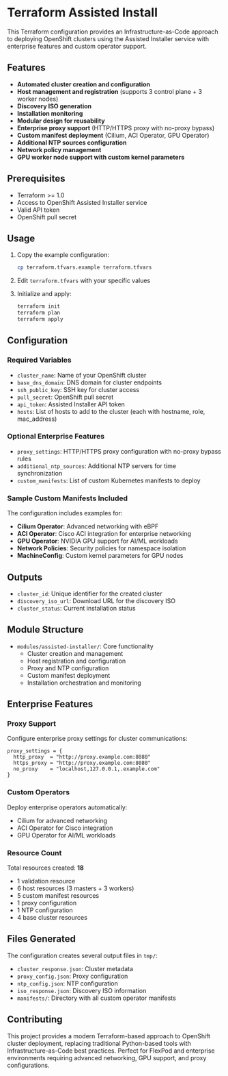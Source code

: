 # Terraform Assisted Install

This Terraform configuration provides an Infrastructure-as-Code approach to deploying OpenShift clusters using the Assisted Installer service with enterprise features and custom operator support.

## Features

- **Automated cluster creation and configuration**
- **Host management and registration** (supports 3 control plane + 3 worker nodes)
- **Discovery ISO generation**
- **Installation monitoring**
- **Modular design for reusability**
- **Enterprise proxy support** (HTTP/HTTPS proxy with no-proxy bypass)
- **Custom manifest deployment** (Cilium, ACI Operator, GPU Operator)
- **Additional NTP sources configuration**
- **Network policy management**
- **GPU worker node support with custom kernel parameters**

## Prerequisites

- Terraform >= 1.0
- Access to OpenShift Assisted Installer service
- Valid API token
- OpenShift pull secret

## Usage

1. Copy the example configuration:
   ```bash
   cp terraform.tfvars.example terraform.tfvars
   ```

2. Edit `terraform.tfvars` with your specific values

3. Initialize and apply:
   ```bash
   terraform init
   terraform plan
   terraform apply
   ```

## Configuration

### Required Variables

- `cluster_name`: Name of your OpenShift cluster
- `base_dns_domain`: DNS domain for cluster endpoints
- `ssh_public_key`: SSH key for cluster access
- `pull_secret`: OpenShift pull secret
- `api_token`: Assisted Installer API token
- `hosts`: List of hosts to add to the cluster (each with hostname, role, mac_address)

### Optional Enterprise Features

- `proxy_settings`: HTTP/HTTPS proxy configuration with no-proxy bypass rules
- `additional_ntp_sources`: Additional NTP servers for time synchronization
- `custom_manifests`: List of custom Kubernetes manifests to deploy

### Sample Custom Manifests Included

The configuration includes examples for:
- **Cilium Operator**: Advanced networking with eBPF
- **ACI Operator**: Cisco ACI integration for enterprise networking
- **GPU Operator**: NVIDIA GPU support for AI/ML workloads
- **Network Policies**: Security policies for namespace isolation
- **MachineConfig**: Custom kernel parameters for GPU nodes

## Outputs

- `cluster_id`: Unique identifier for the created cluster
- `discovery_iso_url`: Download URL for the discovery ISO
- `cluster_status`: Current installation status

## Module Structure

- `modules/assisted-installer/`: Core functionality
  - Cluster creation and management
  - Host registration and configuration
  - Proxy and NTP configuration
  - Custom manifest deployment
  - Installation orchestration and monitoring

## Enterprise Features

### Proxy Support
Configure enterprise proxy settings for cluster communications:
```hcl
proxy_settings = {
  http_proxy  = "http://proxy.example.com:8080"
  https_proxy = "http://proxy.example.com:8080"
  no_proxy    = "localhost,127.0.0.1,.example.com"
}
```

### Custom Operators
Deploy enterprise operators automatically:
- Cilium for advanced networking
- ACI Operator for Cisco integration
- GPU Operator for AI/ML workloads

### Resource Count
Total resources created: **18**
- 1 validation resource
- 6 host resources (3 masters + 3 workers)
- 5 custom manifest resources
- 1 proxy configuration
- 1 NTP configuration
- 4 base cluster resources

## Files Generated

The configuration creates several output files in `tmp/`:
- `cluster_response.json`: Cluster metadata
- `proxy_config.json`: Proxy configuration
- `ntp_config.json`: NTP configuration
- `iso_response.json`: Discovery ISO information
- `manifests/`: Directory with all custom operator manifests

## Contributing

This project provides a modern Terraform-based approach to OpenShift cluster deployment, replacing traditional Python-based tools with Infrastructure-as-Code best practices. Perfect for FlexPod and enterprise environments requiring advanced networking, GPU support, and proxy configurations.
